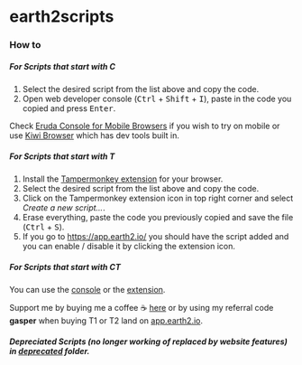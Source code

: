 # earth2scripts

### How to

##### For Scripts that start with C
1. Select the desired script from the list above and copy the code.
2. Open web developer console (<kbd>Ctrl</kbd> + <kbd>Shift</kbd> + <kbd>I</kbd>), paste in the code you copied and press <kbd>Enter</kbd>.

Check [Eruda Console for Mobile Browsers](https://github.com/liriliri/eruda) if you wish to try on mobile or use [Kiwi Browser](https://kiwibrowser.com/) which has dev tools built in.

##### For Scripts that start with T
1. Install the [Tampermonkey extension](https://www.tampermonkey.net/) for your browser.
2. Select the desired script from the list above and copy the code.
3. Click on the Tampermonkey extension icon in top right corner and select *Create a new script...*.
4. Erase everything, paste the code you previously copied and save the file (<kbd>Ctrl</kbd> + <kbd>S</kbd>).
5. If you go to https://app.earth2.io/ you should have the script added and you can enable / disable it by clicking the extension icon. 

##### For Scripts that start with CT
You can use the [console](https://github.com/gasperz5/earth2scripts#for-scripts-that-start-with-c) or the [extension](https://github.com/gasperz5/earth2scripts#for-scripts-that-start-with-t).

Support me by buying me a coffee ☕ [here](https://www.buymeacoffee.com/gasper) or by using my referral code **gasper** when buying T1 or T2 land on [app.earth2.io](https://app.earth2.io/).

##### Depreciated Scripts (no longer working of replaced by website features) in [deprecated](https://github.com/gasperz5/earth2scripts/tree/master/depreciated) folder.

